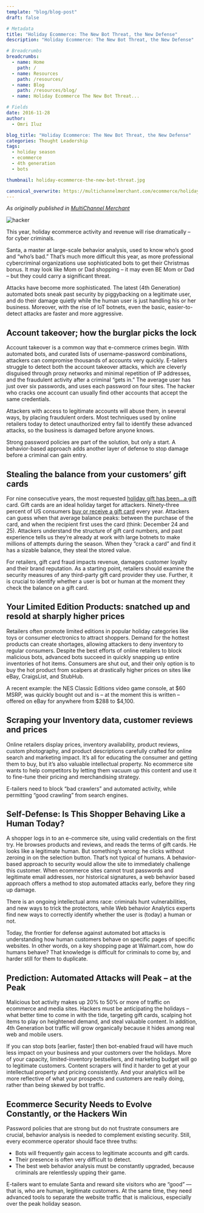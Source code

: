 ```yaml
---
template: "blog/blog-post"
draft: false

# Metadata
title: "Holiday Ecommerce: The New Bot Threat, the New Defense"
description: "Holiday Ecommerce: The New Bot Threat, the New Defense"

# Breadcrumbs
breadcrumbs:
  - name: Home
    path: /
  - name: Resources
    path: /resources/
  - name: Blog
    path: /resources/blog/
  - name: Holiday Ecommerce The New Bot Threat...

# Fields
date: 2016-11-28
author:
  - Omri Iluz

blog_title: "Holiday Ecommerce: The New Bot Threat, the New Defense"
categories: Thought Leadership
tags:
  - holiday season
  - ecommerce
  - 4th generation
  - bots

thumbnail: holiday-ecommerce-the-new-bot-threat.jpg

canonical_overwrite: https://multichannelmerchant.com/ecommerce/holiday-ecommerce-the-new-bot-threat-the-new-defense-28112016/
---
```


_As originally published in [MultiChannel Merchant](https://multichannelmerchant.com/ecommerce/holiday-ecommerce-the-new-bot-threat-the-new-defense-28112016/)_

![hacker](/assets/images/blog/iStock-Hacker.jpg)

This year, holiday ecommerce activity and revenue will rise dramatically – for cyber criminals.

Santa, a master at large-scale behavior analysis, used to know who’s good and “who’s bad.” That’s much more difficult this year, as more professional cybercriminal organizations use sophisticated bots to get their Christmas bonus. It may look like Mom or Dad shopping – it may even BE Mom or Dad – but they could carry a significant threat.

Attacks have become more sophisticated. The latest (4th Generation) automated bots sneak past security by piggybacking on a legitimate user, and do their damage quietly while the human user is just handling his or her business. Moreover, with the rise of IoT botnets, even the basic, easier-to-detect attacks are faster and more aggressive.

## Account takeover; how the burglar picks the lock

Account takeover is a common way that e-commerce crimes begin. With automated bots, and curated lists of username-password combinations, attackers can compromise thousands of accounts very quickly. E-tailers struggle to detect both the account takeover attacks, which are cleverly disguised through proxy networks and minimal repetition of IP addresses, and the fraudulent activity after a criminal “gets in.” The average user has just over six passwords, and uses each password on four sites. The hacker who cracks one account can usually find other accounts that accept the same credentials.

Attackers with access to legitimate accounts will abuse them, in several ways, by placing fraudulent orders. Most techniques used by online retailers today to detect unauthorized entry fail to identify these advanced attacks, so the business is damaged before anyone knows.

Strong password policies are part of the solution, but only a start. A behavior-based approach adds another layer of defense to stop damage before a criminal can gain entry.

## Stealing the balance from your customers’ gift cards

For nine consecutive years, the most requested [holiday gift has been…a gift](https://www.giftcardgranny.com/statistics/) card. Gift cards are an ideal holiday target for attackers. Ninety-three percent of US consumers [buy or receive a gift card](http://www.giftcards.com/gift-card-statistics) every year. Attackers can guess when that average balance peaks: between the purchase of the card, and when the recipient first uses the card (think: December 24 and 25). Attackers understand the structure of gift card numbers, and past experience tells us they’re already at work with large botnets to make millions of attempts during the season. When they “crack a card” and find it has a sizable balance, they steal the stored value.

For retailers, gift card fraud impacts revenue, damages customer loyalty and their brand reputation. As a starting point, retailers should examine the security measures of any third-party gift card provider they use. Further, it is crucial to identify whether a user is bot or human at the moment they check the balance on a gift card.

## Your Limited Edition Products: snatched up and resold at sharply higher prices

Retailers often promote limited editions in popular holiday categories like toys or consumer electronics to attract shoppers. Demand for the hottest products can create shortages, allowing attackers to deny inventory to regular consumers. Despite the best efforts of online retailers to block malicious bots, advanced bots succeed in quickly snapping up entire inventories of hot items. Consumers are shut out, and their only option is to buy the hot product from scalpers at drastically higher prices on sites like eBay, CraigsList, and StubHub.

A recent example: the NES Classic Editions video game console, at $60 MSRP, was quickly bought out and is – at the moment this is written – offered on eBay for anywhere from $288 to \$4,100.

## Scraping your Inventory data, customer reviews and prices

Online retailers display prices, inventory availability, product reviews, custom photography, and product descriptions carefully crafted for online search and marketing impact. It’s all for educating the consumer and getting them to buy, but it’s also valuable intellectual property. No ecommerce site wants to help competitors by letting them vacuum up this content and use it to fine-tune their pricing and merchandising strategy.

E-tailers need to block “bad crawlers” and automated activity, while permitting “good crawling” from search engines.

## Self-Defense: Is This Shopper Behaving Like a Human Today?

A shopper logs in to an e-commerce site, using valid credentials on the first try. He browses products and reviews, and reads the terms of gift cards. He looks like a legitimate human. But something’s wrong: he clicks without zeroing in on the selection button. That’s not typical of humans. A behavior-based approach to security would allow the site to immediately challenge this customer. When ecommerce sites cannot trust passwords and legitimate email addresses, nor historical signatures, a web behavior based approach offers a method to stop automated attacks early, before they ring up damage.

There is an ongoing intellectual arms race: criminals hunt vulnerabilities, and new ways to trick the protectors, while Web behavior Analytics experts find new ways to correctly identify whether the user is (today) a human or not.

Today, the frontier for defense against automated bot attacks is understanding how human customers behave on specific pages of specific websites. In other words, on a key shopping page at Walmart.com, how do humans behave? That knowledge is difficult for criminals to come by, and harder still for them to duplicate.

## Prediction: Automated Attacks will Peak – at the Peak

Malicious bot activity makes up 20% to 50% or more of traffic on ecommerce and media sites. Hackers must be anticipating the holidays – what better time to come in with the tide, targeting gift cards, scalping hot items to play on heightened demand, and steal valuable content. In addition, 4th Generation bot traffic will grow organically because it hides among real web and mobile users.

If you can stop bots [earlier, faster] then bot-enabled fraud will have much less impact on your business and your customers over the holidays. More of your capacity, limited-inventory bestsellers, and marketing budget will go to legitimate customers. Content scrapers will find it harder to get at your intellectual property and pricing consistently. And your analytics will be more reflective of what your prospects and customers are really doing, rather than being skewed by bot traffic.

## Ecommerce Security Needs to Evolve Constantly, or the Hackers Win

Password policies that are strong but do not frustrate consumers are crucial, behavior analysis is needed to complement existing security. Still, every ecommerce operator should face three truths:

- Bots will frequently gain access to legitimate accounts and gift cards.
- Their presence is often very difficult to detect.
- The best web behavior analysis must be constantly upgraded, because criminals are relentlessly upping their game.

E-tailers want to emulate Santa and reward site visitors who are “good” — that is, who are human, legitimate customers. At the same time, they need advanced tools to separate the website traffic that is malicious, especially over the peak holiday season.
